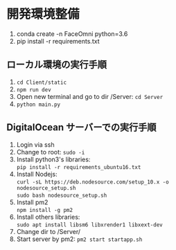# 開発環境整備
1. conda create -n FaceOmni python=3.6
2. pip install -r requirements.txt

## ローカル環境の実行手順
1. `cd Client/static`  
2. `npm run dev`  
3. Open new terminal and go to dir <src>/Server: `cd Server`  
4. `python main.py` 

## DigitalOcean サーバーでの実行手順
1. Login via ssh
2. Change to root: `sudo -i`
3. Install python3's libraries:  
`pip install -r requirements_ubuntu16.txt`
5. Install Nodejs:  
`curl -sL https://deb.nodesource.com/setup_10.x -o nodesource_setup.sh`  
`sudo bash nodesource_setup.sh`
6. Install pm2  
`npm install -g pm2`
7. Install others libraries:  
`sudo apt install libsm6 libxrender1 libxext-dev` 
8. Change dir to <source code>/Server/
9. Start server by pm2: `pm2 start startapp.sh`
